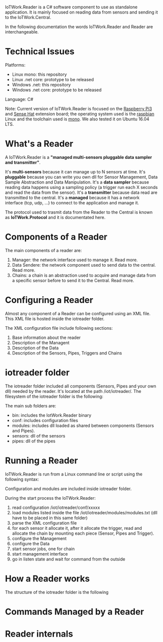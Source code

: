 
IoTWork.Reader is a C# software component to use as standalone application.
It is mainly focused on reading data from sensors and sending it to the IoTWork.Central.

In the following documentation the words IoTWork.Reader and Reader are interchangeable.

# Technical Issues

Platforms: 

* Linux mono: this repository
* Linux .net core: prototype to be released
* Windows .net: this repository
* Windows .net core: prototype to be released

Language: C#

Note: Current version of IoTWork.Reader is focused on the [Raspberry Pi3](https://www.raspberrypi.org/) and [Sense Hat](https://www.raspberrypi.org/products/sense-hat/) extension board; the operating system used is the [raspbian](https://www.raspbian.org/) Linux and the toolchain used is [mono](http://www.mono-project.com/). We also tested it on Ubuntu 16.04 LTS.

# What's a Reader

A IoTWork.Reader is a **"managed multi-sensors pluggable data sampler and transmitter"**.

It's **multi-sensors** because it can manage up to N sensors at time.
It's **pluggable** because you can write you own dll for Sensor Management, Data Sample Abstraction and Data Manipulation.
It's a **data sampler** because reading data happens using a sampling policy (a trigger run each X seconds and read the data from the sensor).
It's a **transmitter** because data read are transmitted to the central.
It's a **managed** because it has a network interface (tcp, udp, ...) to connect to the application and manage it.

The protocol used to trasmit data from the Reader to the Central is known as **IoTWork.Protocol** and it is documentated here.


# Components of a Reader

The main components of a reader are:

1. Manager: the network interface used to manage it. Read more.
2. Data Sendere: the network component used to send data to the central. Read more.
3. Chains: a chain is an abstraction used to acquire and manage data from a specific sensor before to send it to the Central. Read more.


# Configuring a Reader

Almost any component of a Reader can be configured using an XML file.
This XML file is hosted inside the iotreader folder.

The XML configuration file include following sections:

1. Base information about the reader
2. Description of the Managent
3. Description of the Data
4. Description of the Sensors, Pipes, Triggers and Chains 

# iotreader folder

The iotreader folder included all components (Sensors, Pipes and your own dll) needed by the reader.
It's located at the path /iot/iotreader/.
The filesystem of the iotreader folder is the following:


The main sub folders are:

* bin: includes the IotWork.Reader binary
* conf: includes configuration files
* modules: includes dll loaded as shared between components (Sensors and Pipes).
* sensors: dll of the sensors
* pipes: dll of the pipes

# Running a Reader

IoTWork.Reader is run from a Linux command line or script using the following syntax:


Configuration and modules are included inside iotreader folder.

During the start process the IoTWork.Reader:

1. read configuration /iot/iotreader/conf/xxxxx
2. load modules listed inside the file /iot/iotreader/modules/modules.txt (dll have to be placed in this same folder)
3. parse the XML configuration file
4. for each sensor it allocate it, after it allocate the trigger, read and allocate the chain by mounting each piece (Sensor, Pipes and Trigger).
5. configure the Management
6. configure the Data
7. start sensor jobs, one for chain
8. start management interface
9. go in listen state and wait for command from the outside

# How a Reader works

The structure of the  iotreader folder is the following

# Commands Managed by a Reader

# Reader internals
